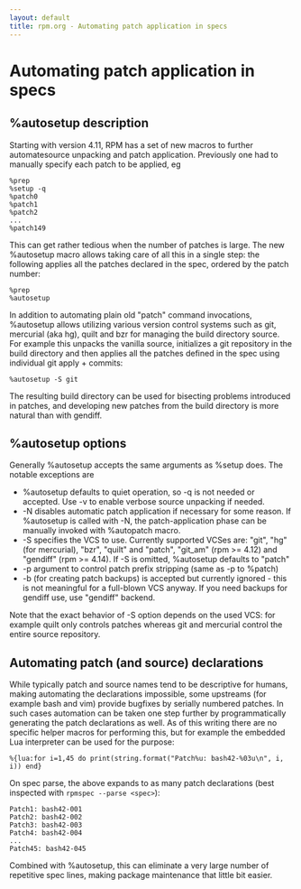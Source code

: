 ```yaml
---
layout: default
title: rpm.org - Automating patch application in specs
---
```

# Automating patch application in specs

## %autosetup description

Starting with version 4.11, RPM has a set of new macros to further
automatesource unpacking and patch application. Previously one had to
manually specify each patch to be applied, eg

```
%prep
%setup -q
%patch0
%patch1
%patch2
...
%patch149
```

This can get rather tedious when the number of patches is large. The new
%autosetup macro allows taking care of all this in a single step: the
following applies all the patches declared in the spec, ordered by the patch
number:

```
%prep
%autosetup
```

In addition to automating plain old "patch" command invocations, %autosetup
allows utilizing various version control systems such as git, mercurial (aka
hg), quilt and bzr for managing the build directory source. For example this
unpacks the vanilla source, initializes a git repository in the build
directory and then applies all the patches defined in the spec using
individual git apply + commits:

```
%autosetup -S git
```

The resulting build directory can be used for bisecting problems introduced
in patches, and developing new patches from the build directory is more
natural than with gendiff.

## %autosetup options

Generally %autosetup accepts the same arguments as %setup does. The notable
exceptions are

* %autosetup defaults to quiet operation, so -q is not needed or accepted.
  Use -v to enable verbose source unpacking if needed.
* -N disables automatic patch application if necessary for some reason. If
  %autosetup is called with -N, the patch-application phase can be manually
  invoked with %autopatch macro.
* -S<vcs> specifies the VCS to use. Currently supported VCSes are: "git",
  "hg" (for mercurial), "bzr", "quilt" and "patch", "git_am" (rpm >= 4.12)
  and "gendiff" (rpm >= 4.14). If -S is omitted, %autosetup defaults to
  "patch"
* -p<number> argument to control patch prefix stripping (same as -p to %patch)
* -b (for creating patch backups) is accepted but currently ignored - this is
  not meaningful for a full-blown VCS anyway. If you need backups for gendiff
  use, use "gendiff" backend.

Note that the exact behavior of -S option depends on the used VCS: for
example quilt only controls patches whereas git and mercurial control the
entire source repository.

## Automating patch (and source) declarations

While typically patch and source names tend to be descriptive for humans,
making automating the declarations impossible, some upstreams (for example
bash and vim) provide bugfixes by serially numbered patches. In such cases
automation can be taken one step further by programmatically generating the
patch declarations as well. As of this writing there are no specific helper
macros for performing this, but for example the embedded Lua interpreter can
be used for the purpose:

```
%{lua:for i=1,45 do print(string.format("Patch%u: bash42-%03u\n", i, i)) end}
```


On spec parse, the above expands to as many patch declarations (best
inspected with `rpmspec --parse <spec>`):

```
Patch1: bash42-001
Patch2: bash42-002
Patch3: bash42-003
Patch4: bash42-004
...
Patch45: bash42-045
```

Combined with %autosetup, this can eliminate a very large number of
repetitive spec lines, making package maintenance that little bit easier. 
